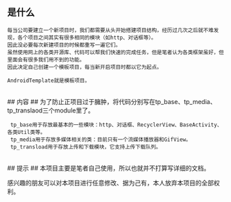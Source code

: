 
## 是什么 ##
    每当公司要建立一个新项目时，我们都需要从头开始搭建项目结构，经历过几次之后就不难发现，各个项目之间其实有很多相同的模块（如http、对话框等）。
    因此没必要每次新建项目的时候都重写一遍它们。
    虽然使用网上的各类开源库、代码可以帮我们快速的完成任务，但是笔者认为各类框架虽好，但里面会有很多我们用不到的功能。
    因此决定自己创建一个模板项目，每当新开启项目时都以它为起点。

    AndroidTemplate就是模板项目。

<br>## 内容 ##
  为了防止正项目过于臃肿，将代码分别写在tp_base、tp_media、tp_translaod三个module里了。

     tp_base用于存放最基本的一些模块：http、对话框、RecyclerView、BaseActivity、各类Util类等。
     tp_media用于存放多媒体相关的类：目前只有一个流媒体播放器和GifView。
     tp_transload用于存放上传和下载模块，它支持上传下载队列。

<br>## 提示 ##
   本项目主要是笔者自己使用，所以也就并不打算写详细的文档。

   感兴趣的朋友可以对本项目进行任意修改、据为己有，本人放弃本项目的全部权利。